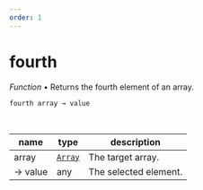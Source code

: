 ```yaml
---
order: 1
---
```

# fourth

_Function_ &bull; Returns the fourth element of an array.

<pre><code>fourth array &rarr; value</code></pre>
<br>

| name | type | description |
|------|------|-------------|
|array|[`Array`][Array]|The target array.|
|&rarr; value|any|The selected element.|




[Array]: https://developer.mozilla.org/en-US/docs/Web/JavaScript/Reference/Global_Objects/Array